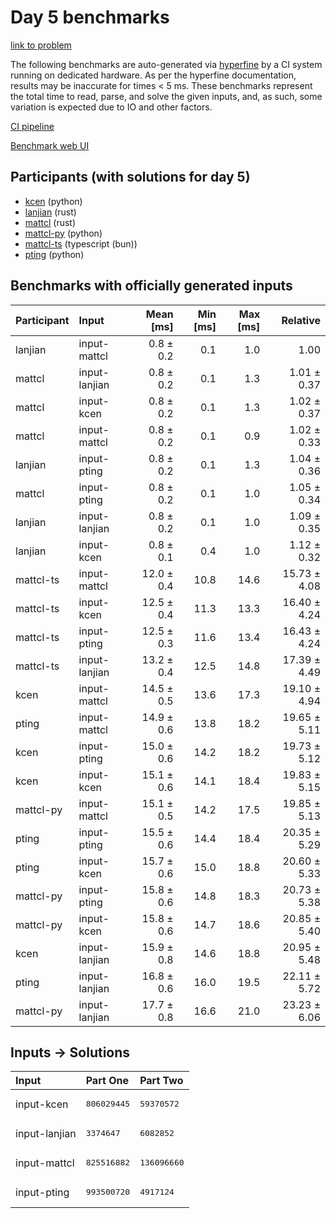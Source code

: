 # Day 5 benchmarks

[link to problem](https://adventofcode.com/2023/day/5)

The following benchmarks are auto-generated via
[hyperfine](https://github.com/sharkdp/hyperfine) by a CI system running on
dedicated hardware. As per the hyperfine documentation, results may be
inaccurate for times < 5 ms. These benchmarks represent the total time to read,
parse, and solve the given inputs, and, as such, some variation is expected due
to IO and other factors.

[CI pipeline](http://ci.papercode.net:8080/teams/main/pipelines/aoc2023)

[Benchmark web UI](https://aoc.ancalagon.black)


## Participants (with solutions for day 5)

- [kcen](https://github.com/kcen/aoc2023) (python)
- [lanjian](https://github.com/lanjian/aoc-2023) (rust)
- [mattcl](https://github.com/mattcl/aoc2023) (rust)
- [mattcl-py](https://github.com/mattcl/aoc2023-py) (python)
- [mattcl-ts](https://github.com/mattcl/aoc2023-js) (typescript (bun))
- [pting](https://github.com/pting/aoc2023) (python)


## Benchmarks with officially generated inputs

| Participant | Input | Mean [ms] | Min [ms] | Max [ms] | Relative |
|:---|:---|---:|---:|---:|---:|
| lanjian | input-mattcl | 0.8 ± 0.2 | 0.1 | 1.0 | 1.00 |
| mattcl | input-lanjian | 0.8 ± 0.2 | 0.1 | 1.3 | 1.01 ± 0.37 |
| mattcl | input-kcen | 0.8 ± 0.2 | 0.1 | 1.3 | 1.02 ± 0.37 |
| mattcl | input-mattcl | 0.8 ± 0.2 | 0.1 | 0.9 | 1.02 ± 0.33 |
| lanjian | input-pting | 0.8 ± 0.2 | 0.1 | 1.3 | 1.04 ± 0.36 |
| mattcl | input-pting | 0.8 ± 0.2 | 0.1 | 1.0 | 1.05 ± 0.34 |
| lanjian | input-lanjian | 0.8 ± 0.2 | 0.1 | 1.0 | 1.09 ± 0.35 |
| lanjian | input-kcen | 0.8 ± 0.1 | 0.4 | 1.0 | 1.12 ± 0.32 |
| mattcl-ts | input-mattcl | 12.0 ± 0.4 | 10.8 | 14.6 | 15.73 ± 4.08 |
| mattcl-ts | input-kcen | 12.5 ± 0.4 | 11.3 | 13.3 | 16.40 ± 4.24 |
| mattcl-ts | input-pting | 12.5 ± 0.3 | 11.6 | 13.4 | 16.43 ± 4.24 |
| mattcl-ts | input-lanjian | 13.2 ± 0.4 | 12.5 | 14.8 | 17.39 ± 4.49 |
| kcen | input-mattcl | 14.5 ± 0.5 | 13.6 | 17.3 | 19.10 ± 4.94 |
| pting | input-mattcl | 14.9 ± 0.6 | 13.8 | 18.2 | 19.65 ± 5.11 |
| kcen | input-pting | 15.0 ± 0.6 | 14.2 | 18.2 | 19.73 ± 5.12 |
| kcen | input-kcen | 15.1 ± 0.6 | 14.1 | 18.4 | 19.83 ± 5.15 |
| mattcl-py | input-mattcl | 15.1 ± 0.5 | 14.2 | 17.5 | 19.85 ± 5.13 |
| pting | input-pting | 15.5 ± 0.6 | 14.4 | 18.4 | 20.35 ± 5.29 |
| pting | input-kcen | 15.7 ± 0.6 | 15.0 | 18.8 | 20.60 ± 5.33 |
| mattcl-py | input-pting | 15.8 ± 0.6 | 14.8 | 18.3 | 20.73 ± 5.38 |
| mattcl-py | input-kcen | 15.8 ± 0.6 | 14.7 | 18.6 | 20.85 ± 5.40 |
| kcen | input-lanjian | 15.9 ± 0.8 | 14.6 | 18.8 | 20.95 ± 5.48 |
| pting | input-lanjian | 16.8 ± 0.6 | 16.0 | 19.5 | 22.11 ± 5.72 |
| mattcl-py | input-lanjian | 17.7 ± 0.8 | 16.6 | 21.0 | 23.23 ± 6.06 |


## Inputs -> Solutions

| Input | Part One | Part Two |
|:---|:---|:---|
|input-kcen|<pre>806029445</pre>|<pre>59370572</pre>|
|input-lanjian|<pre>3374647</pre>|<pre>6082852</pre>|
|input-mattcl|<pre>825516882</pre>|<pre>136096660</pre>|
|input-pting|<pre>993500720</pre>|<pre>4917124</pre>|